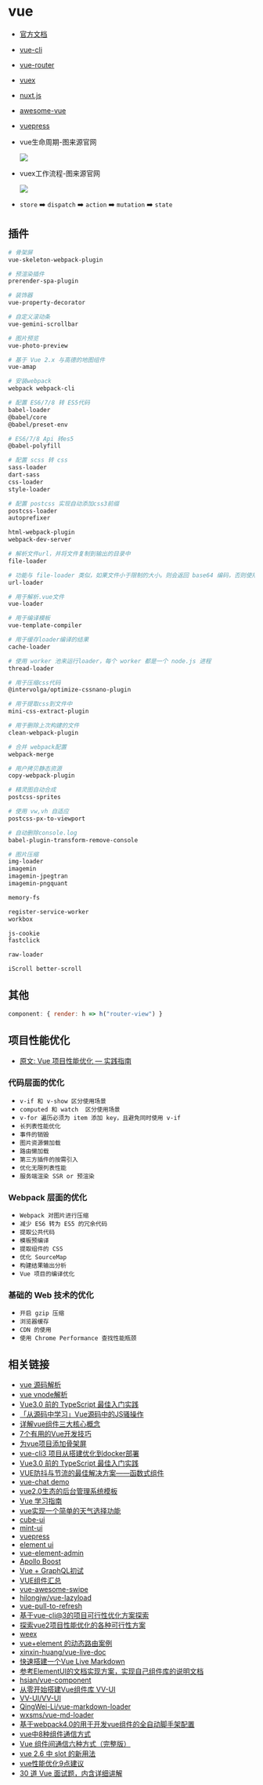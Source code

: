 # vue

- [官方文档](https://cn.vuejs.org/index.html)
- [vue-cli](https://github.com/vuejs/vue-cli)
- [vue-router](https://github.com/vuejs/vue-router)
- [vuex](https://github.com/vuejs/vuex)
- [nuxt.js](https://zh.nuxtjs.org/)
- [awesome-vue](https://github.com/vuejs/awesome-vue)
- [vuepress](https://github.com/vuejs/vuepress)
- vue生命周期-图来源官网

  ![](https://cn.vuejs.org/images/lifecycle.png)

- vuex工作流程-图来源官网

  ![](https://vuex.vuejs.org/vuex.png)

- `store` ➡️ `dispatch` ➡️ `action` ➡️ `mutation` ➡️ `state`

## 插件

```bash
# 骨架屏
vue-skeleton-webpack-plugin

# 预渲染插件
prerender-spa-plugin

# 装饰器
vue-property-decorator

# 自定义滚动条
vue-gemini-scrollbar

# 图片预览
vue-photo-preview

# 基于 Vue 2.x 与高德的地图组件
vue-amap

# 安装webpack
webpack webpack-cli

# 配置 ES6/7/8 转 ES5代码
babel-loader
@babel/core
@babel/preset-env

# ES6/7/8 Api 转es5
@babel-polyfill

# 配置 scss 转 css
sass-loader
dart-sass
css-loader
style-loader

# 配置 postcss 实现自动添加css3前缀
postcss-loader
autoprefixer

html-webpack-plugin
webpack-dev-server

# 解析文件url，并将文件复制到输出的目录中
file-loader

# 功能与 file-loader 类似，如果文件小于限制的大小。则会返回 base64 编码，否则使用 file-loader将文件复制到输出的目录中
url-loader

# 用于解析.vue文件
vue-loader

# 用于编译模板
vue-template-compiler

# 用于缓存loader编译的结果
cache-loader

# 使用 worker 池来运行loader，每个 worker 都是一个 node.js 进程
thread-loader

# 用于压缩css代码
@intervolga/optimize-cssnano-plugin

# 用于提取css到文件中
mini-css-extract-plugin

# 用于删除上次构建的文件
clean-webpack-plugin

# 合并 webpack配置
webpack-merge

# 用户拷贝静态资源
copy-webpack-plugin

# 精灵图自动合成
postcss-sprites

# 使用 vw,vh 自适应
postcss-px-to-viewport

# 自动删除console.log
babel-plugin-transform-remove-console

# 图片压缩
img-loader
imagemin
imagemin-jpegtran
imagemin-pngquant

memory-fs

register-service-worker
workbox

js-cookie
fastclick

raw-loader

iScroll better-scroll
```

## 其他

```js
component: { render: h => h("router-view") }
```

## 项目性能优化

- [原文: Vue 项目性能优化 — 实践指南](https://juejin.im/post/5d548b83f265da03ab42471d)

### 代码层面的优化

- `v-if 和 v-show 区分使用场景`
- `computed 和 watch  区分使用场景`
- `v-for 遍历必须为 item 添加 key，且避免同时使用 v-if`
- `长列表性能优化`
- `事件的销毁`
- `图片资源懒加载`
- `路由懒加载`
- `第三方插件的按需引入`
- `优化无限列表性能`
- `服务端渲染 SSR or 预渲染`

### Webpack 层面的优化

- `Webpack 对图片进行压缩`
- `减少 ES6 转为 ES5 的冗余代码`
- `提取公共代码`
- `模板预编译`
- `提取组件的 CSS`
- `优化 SourceMap`
- `构建结果输出分析`
- `Vue 项目的编译优化`

### 基础的 Web 技术的优化

- `开启 gzip 压缩`
- `浏览器缓存`
- `CDN 的使用`
- `使用 Chrome Performance 查找性能瓶颈`

## 相关链接

- [vue 源码解析](https://ustbhuangyi.github.io/vue-analysis/)
- [vue vnode解析](http://hcysun.me/vue-design/zh/)
- [Vue3.0 前的 TypeScript 最佳入门实践](https://juejin.im/post/5d0259f2518825405d15ae62)
- [「从源码中学习」Vue源码中的JS骚操作](https://juejin.im/post/5c73554cf265da2de33f2a32)
- [详解vue组件三大核心概念](https://juejin.im/post/5cef2f5e6fb9a07ea712f41a)
- [7个有用的Vue开发技巧](https://juejin.im/post/5ce3b519f265da1bb31c0d5f?#heading-2)
- [为vue项目添加骨架屏](https://juejin.im/entry/59e425296fb9a0451542ed44)
- [vue-cli3 项目从搭建优化到docker部署](https://juejin.im/post/5c4a6fcd518825469414e062)
- [Vue3.0 前的 TypeScript 最佳入门实践](https://juejin.im/post/5d0259f2518825405d15ae62)
- [VUE防抖与节流的最佳解决方案——函数式组件](https://juejin.im/post/5ce3e400f265da1bab298359)
- [vue-chat demo](https://github.com/microzz/vue-chat)
- [vue2.0生态的后台管理系统模板](https://github.com/lss5270/vue-admin-spa)
- [Vue 学习指南](https://zhuanlan.zhihu.com/p/33642051)
- [vue实现一个简单的天气选择功能](https://github.com/huang303513/NodejsVuePractice)
- [cube-ui](https://github.com/didi/cube-ui)
- [mint-ui](http://mint-ui.github.io/#!/zh-cn)
- [vuepress](https://vuepress.docschina.org/guide/)
- [element ui](https://github.com/ElemeFE/element)
- [vue-element-admin](https://github.com/PanJiaChen/vue-element-admin)
- [Apollo Boost](https://akryum.github.io/vue-apollo/zh-cn/)
- [Vue + GraphQL初试](https://juejin.im/post/5b2640bee51d45588d4d68d2#heading-8)
- [VUE组件汇总](https://juejin.im/post/5af16a2cf265da0b8636353b)
- [vue-awesome-swipe](https://github.com/surmon-china/vue-awesome-swiper)
- [hilongjw/vue-lazyload](https://github.com/hilongjw/vue-lazyload)
- [vue-pull-to-refresh](https://github.com/bajian/vue-pull-to-refresh)
- [基于vue-cli@3的项目可行性优化方案探索](https://github.com/HaoChuan9421/vue-cli3-optimization)
- [探索vue2项目性能优化的各种可行性方案](https://github.com/HaoChuan9421/vue-optimization/tree/master)
- [weex](http://weex.apache.org/cn/)
- [vue+element 的动态路由案例](https://github.com/vkcyan/vue-element-asyncLogin)
- [xinxin-huang/vue-live-doc](https://github.com/xinxin-huang/vue-live-doc)
- [快速搭建一个Vue Live Markdown](https://zhuanlan.zhihu.com/p/34466243)
- [参考ElementUI的文档实现方案，实现自己组件库的说明文档](https://segmentfault.com/a/1190000016342795)
- [hsian/vue-component](https://github.com/hsian/vue-component)
- [从零开始搭建Vue组件库 VV-UI](https://juejin.im/entry/5a06de2151882574d17266b0)
- [VV-UI/VV-UI](https://github.com/VV-UI/VV-UI.git)
- [QingWei-Li/vue-markdown-loader](https://github.com/QingWei-Li/vue-markdown-loader)
- [wxsms/vue-md-loader](https://github.com/wxsms/vue-md-loader)
- [基于webpack4.0的用于开发vue组件的全自动脚手架配置](https://github.com/Richard-Choooou/vue-component-webpack)
- [vue中8种组件通信方式](https://juejin.im/post/5d267dcdf265da1b957081a3)
- [Vue 组件间通信六种方式（完整版）](https://juejin.im/post/5cde0b43f265da03867e78d3)
- [vue 2.6 中 slot 的新用法](https://juejin.im/post/5d23d9ddf265da1bbf6941c9)
- [vue性能优化9点建议](https://juejin.im/post/5da2c5fb6fb9a04de237a996)
- [30 道 Vue 面试题，内含详细讲解](https://juejin.im/post/5d59f2a451882549be53b170)
